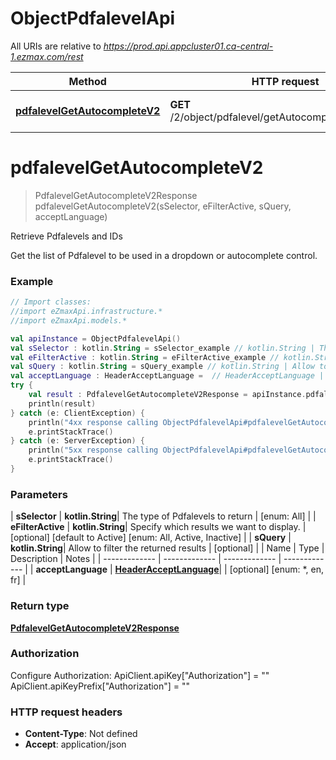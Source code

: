# ObjectPdfalevelApi

All URIs are relative to *https://prod.api.appcluster01.ca-central-1.ezmax.com/rest*

| Method | HTTP request | Description |
| ------------- | ------------- | ------------- |
| [**pdfalevelGetAutocompleteV2**](ObjectPdfalevelApi.md#pdfalevelGetAutocompleteV2) | **GET** /2/object/pdfalevel/getAutocomplete/{sSelector} | Retrieve Pdfalevels and IDs |


<a id="pdfalevelGetAutocompleteV2"></a>
# **pdfalevelGetAutocompleteV2**
> PdfalevelGetAutocompleteV2Response pdfalevelGetAutocompleteV2(sSelector, eFilterActive, sQuery, acceptLanguage)

Retrieve Pdfalevels and IDs

Get the list of Pdfalevel to be used in a dropdown or autocomplete control.

### Example
```kotlin
// Import classes:
//import eZmaxApi.infrastructure.*
//import eZmaxApi.models.*

val apiInstance = ObjectPdfalevelApi()
val sSelector : kotlin.String = sSelector_example // kotlin.String | The type of Pdfalevels to return
val eFilterActive : kotlin.String = eFilterActive_example // kotlin.String | Specify which results we want to display.
val sQuery : kotlin.String = sQuery_example // kotlin.String | Allow to filter the returned results
val acceptLanguage : HeaderAcceptLanguage =  // HeaderAcceptLanguage | 
try {
    val result : PdfalevelGetAutocompleteV2Response = apiInstance.pdfalevelGetAutocompleteV2(sSelector, eFilterActive, sQuery, acceptLanguage)
    println(result)
} catch (e: ClientException) {
    println("4xx response calling ObjectPdfalevelApi#pdfalevelGetAutocompleteV2")
    e.printStackTrace()
} catch (e: ServerException) {
    println("5xx response calling ObjectPdfalevelApi#pdfalevelGetAutocompleteV2")
    e.printStackTrace()
}
```

### Parameters
| **sSelector** | **kotlin.String**| The type of Pdfalevels to return | [enum: All] |
| **eFilterActive** | **kotlin.String**| Specify which results we want to display. | [optional] [default to Active] [enum: All, Active, Inactive] |
| **sQuery** | **kotlin.String**| Allow to filter the returned results | [optional] |
| Name | Type | Description  | Notes |
| ------------- | ------------- | ------------- | ------------- |
| **acceptLanguage** | [**HeaderAcceptLanguage**](.md)|  | [optional] [enum: *, en, fr] |

### Return type

[**PdfalevelGetAutocompleteV2Response**](PdfalevelGetAutocompleteV2Response.md)

### Authorization


Configure Authorization:
    ApiClient.apiKey["Authorization"] = ""
    ApiClient.apiKeyPrefix["Authorization"] = ""

### HTTP request headers

 - **Content-Type**: Not defined
 - **Accept**: application/json

